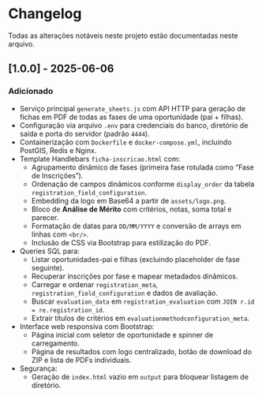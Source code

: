 # Changelog

Todas as alterações notáveis neste projeto estão documentadas neste arquivo.

## [1.0.0] - 2025-06-06

### Adicionado

- Serviço principal `generate_sheets.js` com API HTTP para geração de fichas em PDF de todas as fases de uma oportunidade (pai + filhas).
- Configuração via arquivo `.env` para credenciais do banco, diretório de saída e porta do servidor (padrão `4444`).
- Containerização com `Dockerfile` e `docker-compose.yml`, incluindo PostGIS, Redis e Nginx.
- Template Handlebars `ficha-inscricao.html` com:
  - Agrupamento dinâmico de fases (primeira fase rotulada como “Fase de Inscrições”).
  - Ordenação de campos dinâmicos conforme `display_order` da tabela `registration_field_configuration`.
  - Embedding da logo em Base64 a partir de `assets/logo.png`.
  - Bloco de **Análise de Mérito** com critérios, notas, soma total e parecer.
  - Formatação de datas para `DD/MM/YYYY` e conversão de arrays em linhas com `<br/>`.
  - Inclusão de CSS via Bootstrap para estilização do PDF.
- Queries SQL para:
  - Listar oportunidades-pai e filhas (excluindo placeholder de fase seguinte).
  - Recuperar inscrições por fase e mapear metadados dinâmicos.
  - Carregar e ordenar `registration_meta`, `registration_field_configuration` e dados de avaliação.
  - Buscar `evaluation_data` em `registration_evaluation` com `JOIN r.id = re.registration_id`.
  - Extrair títulos de critérios em `evaluationmethodconfiguration_meta`.
- Interface web responsiva com Bootstrap:
  - Página inicial com seletor de oportunidade e spinner de carregamento.
  - Página de resultados com logo centralizado, botão de download do ZIP e lista de PDFs individuais.
- Segurança:
  - Geração de `index.html` vazio em `output` para bloquear listagem de diretório.

